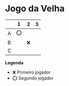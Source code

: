 # Jogo da Velha

|   | 1 | 2 | 3 |
|---|---|---|---|
| A |⭕  |   |   |
| B |   |❌   |   |
| C |   |   |   |

**Legenda**

- ❌ Primeiro jogador 
- ⭕ Segundo jogador